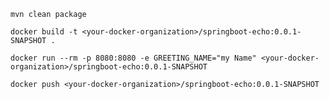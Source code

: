 ```mvn clean package```

```docker build -t <your-docker-organization>/springboot-echo:0.0.1-SNAPSHOT .```

```docker run --rm -p 8080:8080 -e GREETING_NAME="my Name" <your-docker-organization>/springboot-echo:0.0.1-SNAPSHOT```

```docker push <your-docker-organization>/springboot-echo:0.0.1-SNAPSHOT```
